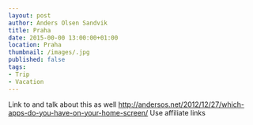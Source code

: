 ```yaml
---
layout: post
author: Anders Olsen Sandvik
title: Praha
date: 2015-00-00 13:00:00+01:00
location: Praha
thumbnail: /images/.jpg
published: false
tags:
- Trip
- Vacation
---
```



Link to and talk about this as well http://andersos.net/2012/12/27/which-apps-do-you-have-on-your-home-screen/
Use affiliate links
